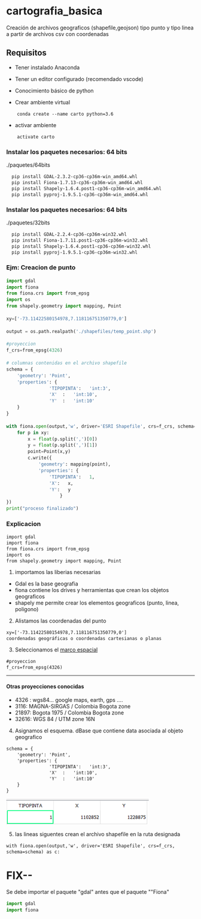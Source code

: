 # cartografia_basica
Creación de archivos geograficos (shapefile,geojson) tipo punto y tipo linea a partir de archivos csv con coordenadas

## Requisitos
- Tener instalado Anaconda
- Tener un editor configurado (recomendado vscode)
- Conocimiento básico de python

- Crear ambiente virtual
```batch
	conda create --name carto python=3.6
```	
- activar ambiente
```batch
	activate carto
```

### Instalar los paquetes necesarios: 64 bits
./paquetes/64bits
```
  pip install GDAL-2.3.2-cp36-cp36m-win_amd64.whl
  pip install Fiona-1.7.13-cp36-cp36m-win_amd64.whl
  pip install Shapely-1.6.4.post1-cp36-cp36m-win_amd64.whl
  pip install pyproj-1.9.5.1-cp36-cp36m-win_amd64.whl
```
### Instalar los paquetes necesarios: 64 bits
./paquetes/32bits
```
  pip install GDAL-2.2.4-cp36-cp36m-win32.whl
  pip install Fiona-1.7.11.post1-cp36-cp36m-win32.whl
  pip install Shapely-1.6.4.post1-cp36-cp36m-win32.whl
  pip install pyproj-1.9.5.1-cp36-cp36m-win32.whl
```
### Ejm: Creacion de punto
```python
import gdal
import fiona
from fiona.crs import from_epsg
import os
from shapely.geometry import mapping, Point

xy=['-73.11422580154978,7.118116751350779,0']

output = os.path.realpath('./shapefiles/temp_point.shp')

#proyeccion 
f_crs=from_epsg(4326)

# columnas contenidas en el archivo shapefile
schema = {
    'geometry': 'Point',
    'properties': {
                'TIPOPINTA':   'int:3',
                'X'  :   'int:10',
                'Y'  :   'int:10'
    }                
}

with fiona.open(output,'w', driver='ESRI Shapefile', crs=f_crs, schema=schema) as c:
	for p in xy:
		x = float(p.split(',')[0])
		y = float(p.split(',')[1])
		point=Point(x,y)
		c.write({
			'geometry': mapping(point),
			'properties': {
				'TIPOPINTA':   1,
				'X':   x,
				'Y':   y
					}
})
print("proceso finalizado")
```
### Explicacion
```
import gdal
import fiona
from fiona.crs import from_epsg
import os
from shapely.geometry import mapping, Point
```
1.  importamos las liberias necesarias
  *  Gdal es la base geografia
  *  fiona contiene los drives y herramientas que crean los objetos geograficos
  *  shapely me permite crear los elementos geograficos (punto, linea, poligono)

2. Alistamos las coordenadas del punto
```
xy=['-73.11422580154978,7.118116751350779,0']
coordenadas geográficas o coordenadas cartesianas o planas
```
3. Seleccionamos el [marco espacial](https://mappinggis.com/2016/04/los-codigos-epsg-srid-vinculacion-postgis/) 
```
#proyeccion 
f_crs=from_epsg(4326)

```
---
#### Otras proyecciones conocidas
- 4326 : wgs84... google maps, earth, gps ....
- 3116: MAGNA-SIRGAS / Colombia Bogota zone
- 21897: Bogota 1975 / Colombia Bogota zone
- 32616: WGS 84 / UTM zone 16N

4. Asignamos el esquema. dBase que contiene data asociada al objeto geografico
```
schema = {
    'geometry': 'Point',
    'properties': {
                'TIPOPINTA':   'int:3',
                'X'  :   'int:10',
                'Y'  :   'int:10'
    }                
}

```
![detalle de la dbase.df](https://github.com/120m4n/cartografia_basica/blob/master/imagenes/Captura.PNG)

5. las lineas siguentes crean el archivo shapefile en la ruta designada
```
with fiona.open(output,'w', driver='ESRI Shapefile', crs=f_crs, schema=schema) as c:
````

# FIX--
Se debe importar el paquete "gdal" antes que el paquete ""Fiona"
```python
import gdal
import fiona
```

